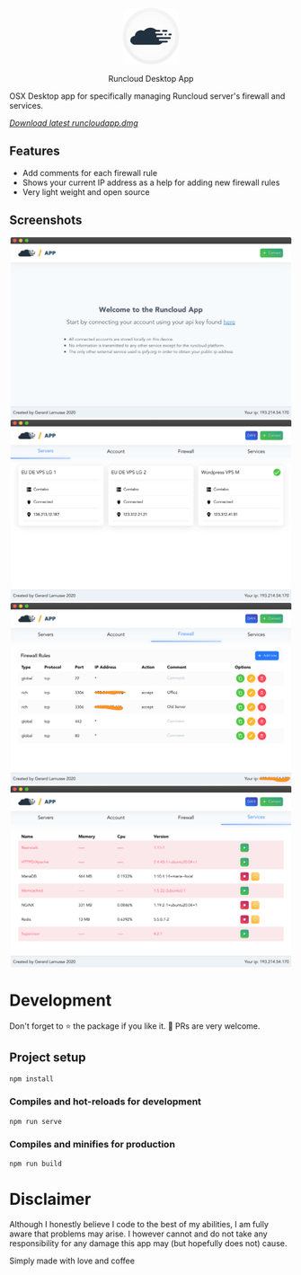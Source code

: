 <p align="center">
  <a href="https://runcloud.io">
    <img width="100" alt="Runcloud IO" src="icon.png" >
  </a>
</p>
<p align="center">
  <large>Runcloud Desktop App</large>
</p>

OSX Desktop app for specifically managing Runcloud server's firewall and services.

*[Download latest runcloudapp.dmg](https://github.com/u12206050/runcloud-desktop-app/releases/download/0.1.0/runcloudapp.dmg)*

## Features

 - Add comments for each firewall rule
 - Shows your current IP address as a help for adding new firewall rules
 - Very light weight and open source

## Screenshots

<p align="center">
  <img width="500" src="screenshots/welcome.png" />
  <img width="500" src="screenshots/servers.png" />
  <img width="500" src="screenshots/firewall.png" />
  <img width="500" src="screenshots/services.png" />
</p>

# Development

Don't forget to :star: the package if you like it. :pray:
PRs are very welcome.

## Project setup
```
npm install
```

### Compiles and hot-reloads for development
```
npm run serve
```

### Compiles and minifies for production
```
npm run build
```


# Disclaimer

Although I honestly believe I code to the best of my abilities, I am fully aware that problems may arise. I however cannot and do not take any responsibility for any damage this app may (but hopefully does not) cause.

Simply made with love and coffee